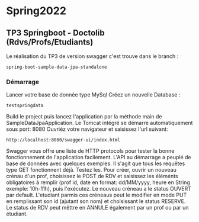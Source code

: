# Spring2022
## TP3 Springboot - Doctolib (Rdvs/Profs/Etudiants) 
Le réalisation du TP3 de version swagger c'est trouve dans le branch :
```
spring-boot-sample-data-jpa-standalone
```

### Démarrage
Lancer votre base de donnée type MySql
Créez un nouvelle Database :
```
testspringdata
```
Build le project puis lancez l'application par la méthode main de SampleDataJpaApplication.
Le Tomcat intégré se démarre automatiquement sous port: 8080
Ouvriéz votre navigateur et saisissez l'url suivant:
```
http://localhost:8080/swagger-ui/index.html
```

Swagger vous offre une liste de HTTP protocols pour tester la bonne fonctionnement de l'application
facilement.
L'API au démarrage a peuplé de base de données avec quelques exemples. Il s'agit que tous les requêtes type
GET fonctionnent déjà. Testez les.
Pour créer, ouvrir un nouveau crénau d'un prof, choisissez le POST de RDV et saisissez les éléménts obligatoires
à remplir (prof id, date en format: dd/MM/yyyy, heure en String exemple: 10h-11h), puis l'exécutez.
Le nouveau créneau a le status OUVERT par default. L'etudiant parmis ces créneaus peut le modifier en mode PUT
en remplissant son id (ajutant son nom) et choisissant le status RESERVE.
Le status de RDV peut mêttre en ANNULE également par un prof ou par un étudiant.
